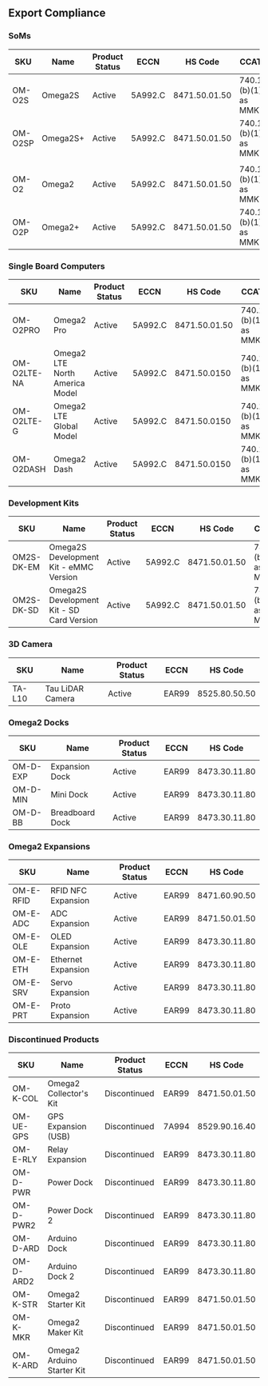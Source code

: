 ## Export Compliance

### SoMs

|SKU        |Name                                     |Product Status|ECCN   |HS Code      |CCATS                |
|-----------|-----------------------------------------|--------------|-------|-------------|---------------------|
|OM-O2S     |Omega2S                                  |Active        |5A992.C|8471.50.01.50|740.17 (b)(1) as MMKT|
|OM-O2SP    |Omega2S+                                 |Active        |5A992.C|8471.50.01.50|740.17 (b)(1) as MMKT|
|           |                                         |              |       |             |                     |
|OM-O2      |Omega2                                   |Active        |5A992.C|8471.50.01.50|740.17 (b)(1) as MMKT|
|OM-O2P     |Omega2+                                  |Active        |5A992.C|8471.50.01.50|740.17 (b)(1) as MMKT|

### Single Board Computers

|SKU        |Name                                     |Product Status|ECCN   |HS Code      |CCATS                |
|-----------|-----------------------------------------|--------------|-------|-------------|---------------------|
|OM-O2PRO   |Omega2 Pro                               |Active        |5A992.C|8471.50.01.50|740.17 (b)(1) as MMKT|
|OM-O2LTE-NA|Omega2 LTE North America Model           |Active        |5A992.C|8471.50.0150 |740.17 (b)(1) as MMKT|
|OM-O2LTE-G |Omega2 LTE Global Model                  |Active        |5A992.C|8471.50.0150 |740.17 (b)(1) as MMKT|
|OM-O2DASH  |Omega2 Dash                              |Active        |5A992.C|8471.50.0150 |740.17 (b)(1) as MMKT|


### Development Kits

|SKU        |Name                                     |Product Status|ECCN   |HS Code      |CCATS                |
|-----------|-----------------------------------------|--------------|-------|-------------|---------------------|
|OM2S-DK-EM |Omega2S Development Kit - eMMC Version   |Active        |5A992.C|8471.50.01.50|740.17 (b)(1) as MMKT|
|OM2S-DK-SD |Omega2S Development Kit - SD Card Version|Active        |5A992.C|8471.50.01.50|740.17 (b)(1) as MMKT|

### 3D Camera

|SKU        |Name                                     |Product Status|ECCN   |HS Code       |
|-----------|-----------------------------------------|--------------|-------|--------------|
|TA-L10     |Tau LiDAR Camera                         |Active        |EAR99  |8525.80.50.50 |

### Omega2 Docks

|SKU        |Name                                     |Product Status|ECCN   |HS Code      |
|-----------|-----------------------------------------|--------------|-------|-------------|
|OM-D-EXP   |Expansion Dock                           |Active        |EAR99  |8473.30.11.80|
|OM-D-MIN   |Mini Dock                                |Active        |EAR99  |8473.30.11.80|
|OM-D-BB    |Breadboard Dock                          |Active        |EAR99  |8473.30.11.80|

### Omega2 Expansions

|SKU        |Name                                     |Product Status|ECCN   |HS Code      |
|-----------|-----------------------------------------|--------------|-------|-------------|
|OM-E-RFID  |RFID NFC Expansion                       |Active        |EAR99  |8471.60.90.50|
|OM-E-ADC   |ADC Expansion                            |Active        |EAR99  |8471.50.01.50|
|OM-E-OLE   |OLED Expansion                           |Active        |EAR99  |8473.30.11.80|
|OM-E-ETH   |Ethernet Expansion                       |Active        |EAR99  |8473.30.11.80|
|OM-E-SRV   |Servo Expansion                          |Active        |EAR99  |8473.30.11.80|
|OM-E-PRT   |Proto Expansion                          |Active        |EAR99  |8473.30.11.80|

### Discontinued Products

|SKU        |Name                                     |Product Status|ECCN   |HS Code      |
|-----------|-----------------------------------------|--------------|-------|-------------|
|OM-K-COL   |Omega2 Collector's Kit                   |Discontinued  |EAR99  |8471.50.01.50|
|OM-UE-GPS  |GPS Expansion (USB)                      |Discontinued  |7A994  |8529.90.16.40|
|OM-E-RLY   |Relay Expansion                          |Discontinued  |EAR99  |8473.30.11.80|
|OM-D-PWR   |Power Dock                               |Discontinued  |EAR99  |8473.30.11.80|
|OM-D-PWR2  |Power Dock 2                             |Discontinued  |EAR99  |8473.30.11.80|
|OM-D-ARD   |Arduino Dock                             |Discontinued  |EAR99  |8473.30.11.80|
|OM-D-ARD2  |Arduino Dock 2                           |Discontinued  |EAR99  |8473.30.11.80|
|OM-K-STR   |Omega2 Starter Kit                       |Discontinued  |EAR99  |8471.50.01.50|
|OM-K-MKR   |Omega2 Maker Kit                         |Discontinued  |EAR99  |8471.50.01.50|
|OM-K-ARD   |Omega2 Arduino Starter Kit               |Discontinued  |EAR99  |8471.50.01.50|
